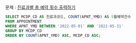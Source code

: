 문제 : [진료과별 총 예약 횟수 출력하기](https://school.programmers.co.kr/learn/courses/30/lessons/132202)

```sql
SELECT MCDP_CD AS 진료과코드, COUNT(APNT_YMD) AS 5월예약건수
FROM APPOINTMENT
WHERE APNT_YMD BETWEEN '2022-05-01' AND '2022-05-31'
GROUP BY MCDP_CD
ORDER BY COUNT(APNT_YMD) ASC, MCDP_CD ASC;
```